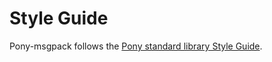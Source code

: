 # Style Guide

Pony-msgpack follows the [Pony standard library Style Guide](https://github.com/ponylang/ponyc/blob/master/STYLE_GUIDE.md).
